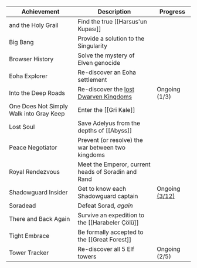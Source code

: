   
| Achievement | Description | Progress |  
| ---- | ---- | ---- |  
| and the Holy Grail | Find the true [[Harsus'un Kupası]] |  |  
| Big Bang | Provide a solution to the Singularity |  |  
| Browser History | Solve the mystery of Elven genocide |  |  
| Eoha Explorer | Re-discover an Eoha settlement |  |  
| Into the Deep Roads | Re-discover the [lost Dwarven Kingdoms][ach1] | Ongoing (1/3) |  
| One Does Not Simply Walk into Gray Keep | Enter the [[Gri Kale]] |  |  
| Lost Soul | Save Adelyus from the depths of [[Abyss]] |  |  
| Peace Negotiator | Prevent (or resolve) the war between two kingdoms |  |  
| Royal Rendezvous | Meet the Emperor, current heads of Soradin and Rand |  |  
| Shadowguard Insider | Get to know each Shadowguard captain | Ongoing [(3/12)][ach2] |  
| Soradead | Defeat Sorad, *again* |  |  
| There and Back Again | Survive an expedition to the [[Harabeler Çölü]] |  |  
| Tight Embrace | Be formally accepted to the [[Great Forest]] |  |  
| Tower Tracker | Re-discover all 5 Elf towers | Ongoing (2/5) |  
  
[ach1]: <javascript:void(0)> (Belanord, Müttefikler Adası, ?)  
[ach2]: <javascript:void(0)> (Arela, Aric, Corbin)  
